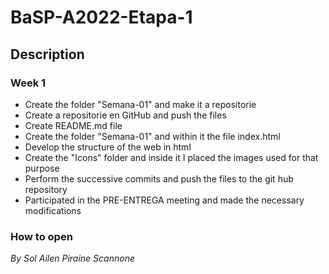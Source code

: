 # BaSP-A2022-Etapa-1

## Description

### Week 1

- Create the folder "Semana-01" and make it a repositorie
- Create a repositorie en GitHub and push the files
- Create README.md file
- Create the folder "Semana-01" and within it the file index.html
- Develop the structure of the web in html
- Create the "Icons" folder and inside it I placed the images used for that purpose
- Perform the successive commits and push the files to the git hub repository
- Participated in the PRE-ENTREGA meeting and made the necessary modifications

### How to open

_By Sol Ailen Piraine Scannone_